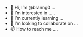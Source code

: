 - 👋 Hi, I’m @branng0 ...
- 👀 I’m interested in .....
- 🌱 I’m currently learning ...
- 💞️ I’m looking to collaborate on ...
- 📫 How to reach me ....

  
<!---
branng0/branng0 is a ✨ special ✨ repository because its `README.md` (this file) appears on your GitHub profile.
You can click the Preview link to take a look at your changes.
--->
